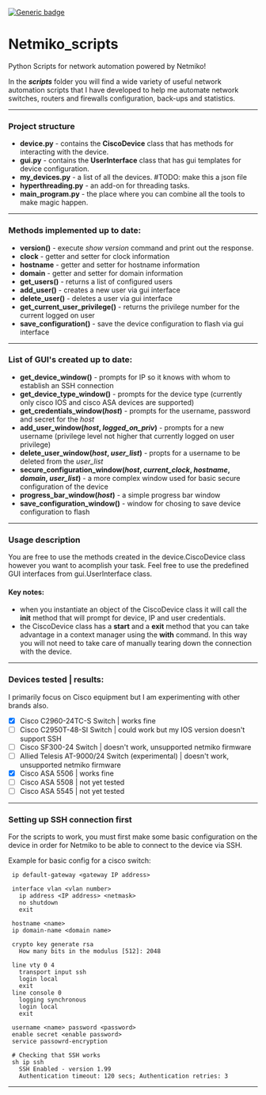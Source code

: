 [![Generic badge](https://img.shields.io/badge/python_version-3.7-blue.svg)](https://shields.io/)
# Netmiko_scripts

Python Scripts for network automation powered by Netmiko!

In the **_scripts_** folder you will find a wide variety of useful network automation scripts that I have developed to
help me automate network switches, routers and firewalls configuration, back-ups and statistics.

___
### Project structure
 - __device.py__ - contains the __CiscoDevice__ class that has methods for interacting with the device.
 - __gui.py__ - contains the __UserInterface__ class that has gui templates for device configuration.
 - __my_devices.py__ - a list of all the devices. #TODO: make this a json file
 - __hyperthreading.py__ - an add-on for threading tasks.
 - __main_program.py__ - the place where you can combine all the tools to make magic happen.
 
___
### Methods implemented up to date:
 - __version()__ - execute _show version_ command and print out the response.
 - __clock__ - getter and setter for clock information
 - __hostname__ - getter and setter for hostname information
 - __domain__ - getter and setter for domain information
 - __get_users()__ - returns a list of configured users
 - __add_user()__ - creates a new user via gui interface
 - __delete_user()__ - deletes a user via gui interface
 - __get_current_user_privilege()__ - returns the privilege number for the current logged on user
 - __save_configuration()__ - save the device configuration to flash via gui interface

___
### List of GUI's created up to date:
 - __get_device_window()__ - prompts for IP so it knows with whom to establish an SSH connection
 - __get_device_type_window()__ - prompts for the device type (currently only cisco IOS and cisco ASA devices are supported)
 - __get_credentials_window(*host*)__ - prompts for the username, password and secret for the *host*
 - __add_user_window(*host*, *logged_on_priv*)__ - prompts for a new username (privilege level not higher that currently logged on user privilege)
 - __delete_user_window(*host*, *user_list*)__ - propts for a username to be deleted from the *user_list*
 - __secure_configuration_window(*host*, *current_clock*, *hostname*, *domain*, *user_list*)__ - a more complex window used for basic secure configuration of the device
 - __progress_bar_window(*host*)__ - a simple progress bar window
 - __save_configuration_window()__ - window for chosing to save device configuration to flash

___
### Usage description
 You are free to use the methods created in the device.CiscoDevice class however you want to acomplish your task.
 Feel free to use the predefined GUI interfaces from gui.UserInterface class.

#### Key notes:
- when you instantiate an object of the CiscoDevice class it will call the __init__ method that will prompt for device, IP and user credentials.
- the CiscoDevice class has a __start__ and a __exit__ method that you can take advantage in a context manager using the __with__ command. In this way you will not need to take care of manually tearing down the connection with the device.

___
### Devices tested | results: 
I primarily focus on Cisco equipment but I am experimenting with other brands also.
 - [X] Cisco C2960-24TC-S Switch | works fine
 - [ ] Cisco C2950T-48-SI Switch | could work but my IOS version doesn't support SSH
 - [ ] Cisco SF300-24 Switch | doesn't work, unsupported netmiko firmware
 - [ ] Allied Telesis AT-9000/24 Switch (experimental) | doesn't work, unsupported netmiko firmware
 - [X] Cisco ASA 5506 | works fine
 - [ ] Cisco ASA 5508 | not yet tested
 - [ ] Cisco ASA 5545 | not yet tested
 
 ___
 ### Setting up SSH connection first
 
 For the scripts to work, you must first make some basic configuration on the device in order for Netmiko to be able to connect to the
 device via SSH.
 
 Example for basic config for a cisco switch:
 ```
  ip default-gateway <gateway IP address>

  interface vlan <vlan number>
    ip address <IP address> <netmask>
    no shutdown
    exit

  hostname <name>
  ip domain-name <domain name>

  crypto key generate rsa
    How many bits in the modulus [512]: 2048

  line vty 0 4
    transport input ssh
    login local
    exit
  line console 0
    logging synchronous
    login local
    exit

  username <name> password <password>
  enable secret <enable password>
  service passowrd-encryption

  # Checking that SSH works
  sh ip ssh
    SSH Enabled - version 1.99
    Authentication timeout: 120 secs; Authentication retries: 3
```
___
